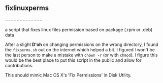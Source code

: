 ## fixlinuxperms
=============

a script that fixes linux files permission based on package (.rpm or .deb) data

After a slight **D'oh** on changing permissions on the wrong directory, I found the ```fixperms.sh``` out on the internet which helped a bit. I figured I won't be the last person to make a mistake with ```chown -r``` (or with ```chmod```). I figure this would be the best place to put this script in the public and allow for contributions.

This should mimic Mac OS X's 'Fix Permissions' in Disk Utility.
